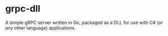 # grpc-dll
A simple gRPC server written in Go, packaged as a DLL for use with C# (or any other language) applications.
